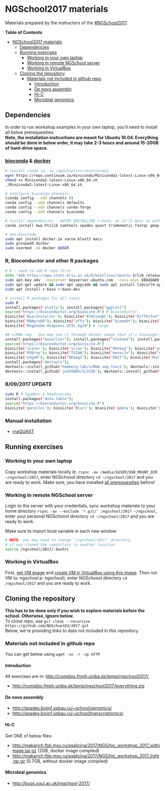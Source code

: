 # NGSchool2017 materials

Materials prepared by the instructors of the [#NGSchool2017](https://ngschool.eu/2017). 

**Table of Contents**  
   * [NGSchool2017 materials](#ngschool2017-materials)
      * [Dependencies](#dependencies)
      * [Running exercises](#running-exercises)
         * [Working in your own laptop](#working-in-your-own-laptop)
         * [Working in remote NGSchool server](#working-in-remote-ngschool-server)
         * [Working in VirtualBox](#working-in-virtualbox)
      * [Cloning the repository](#cloning-the-repository)
         * [Materials not included in github repo](#materials-not-included-in-github-repo)
            * [Introduction](#introduction)
            * [De novo assembly](#de-novo-assembly)    
            * [Hi-C](#hi-c)    
            * [Microbial genomics](#microbial-genomics)


## Dependencies
In order to run workshop examples in your own laptop, you'll need to install all below prerequesities.  
**Note, the installation instructions are meant for Ubuntu 16.04. 
Everything should be done in below order, it may take 2-3 hours and around 15-20GB of hard-drive space.**

### [bioconda](https://bioconda.github.io/) & [docker](https://docker.com)
```bash
# install conda ie. in /ngschool/src/miniconda2
wget https://repo.continuum.io/miniconda/Miniconda2-latest-Linux-x86_64.sh
chmod +x Miniconda2-latest-Linux-x86_64.sh
./Miniconda2-latest-Linux-x86_64.sh

# configure bioconda channels
(conda config --add channels r)
conda config --add channels defaults
conda config --add channels conda-forge
conda config --add channels bioconda

# install dependencies - AVOID INSTALLING r-base, as it'll mess up with native R installation
conda install bwa htslib samtools spades quast trimmomatic fastqc gmap blat blast qualimap star busco tophat bowtie2 gawk igv seqtk glimmer exonerate muscle fasttree mcl trimal augustus homer bedtools bbmap gffutils

# non-bioconda
sudo apt install docker.io varna blast2 macs
sudo groupadd docker
sudo usermod -aG docker $USER
```

### R, Bioconductor and other R packages
```bash
# R - need to add R repo first
echo "deb https://www.stats.bris.ac.uk/R/bin/linux/ubuntu $(lsb_release -c | xargs | cut -f2 -d' ')/" | sudo tee -a /etc/apt/sources.list
sudo apt-key adv --keyserver keyserver.ubuntu.com --recv-keys E084DAB9
sudo apt-get update && sudo apt upgrade && sudo apt install libcurl4-openssl-dev libxml2-dev libcairo2-dev libxt-dev libssl-dev
sudo apt install r-base r-base-dev

# install R packages for all users
sudo R
install.packages("plotly"); install.packages("ggplot2")
source("https://bioconductor.org/biocLite.R") # bioconductor
biocLite('BiocInstaller'); biocLite("ATACseqQC"); biocLite("Diffbifnd"); biocLite("affyPLM"); biocLite("arrayMvout"); biocLite("arrayQualityMetrics"); biocLite("gcrma"); biocLite("hgu133acdf"); biocLite("hgu133a.db"); biocLite("hgu133plus2.db"); biocLite("simpleaffy")
biocLite("RNAprobR"); biocLite("affy"); biocLite("biomaRt"); biocLite("geneplotter"); biocLite("gplots"); biocLite("limma"); biocLite("sva"); biocLite("Rsamtools"); biocLite("ChIPseeker"); 
biocLite("BSgenome.Hsapiens.UCSC.hg19") # large

## scRNA-seq - you may use it through docker image (but it's huuuuuge!)
install.packages("mvoutlier"); install.packages("statmod"); install.packages("pheatmap"); install.packages("ROCR")
source("https://bioconductor.org/biocLite.R")
biocLite('scater'); biocLite('scran'); biocLite("RUVSeq"); biocLite("pcaMethods"); biocLite("SC3")
biocLite("M3Drop"); biocLite("TSCAN"); biocLite("monocle"); biocLite("destiny");
biocLite("edgeR"); biocLite("DESeq2"); biocLite("MAST"); biocLite("MultiAssayExperiment"); biocLite("SummarizedExperiment")
install.packages("devtools");
devtools::install_github("hemberg-lab/scRNA.seq.funcs"); devtools::install_github("JustinaZ/pcaReduce"); devtools::install_github('satijalab/seurat')
devtools::install_github('jw156605/SLICER'); devtools::install_github("hms-dbmi/scde", build_vignettes = FALSE)
```

### 8/09/2017 UPDATE
```bash
sudo R # tgambin & kkedzierska
install.packages("data.table");
source("https://bioconductor.org/biocLite.R")
biocLite('parallel'); biocLite('RCurl'); biocLite('gdata'); biocLite('Hmisc'); biocLite('matrixStats'); biocLite('DNAcopy'); biocLite('GenomicRanges'); biocLite('Rsubread'); biocLite('WES.1KG.WUGSC'); biocLite('CODEX'); biocLite("ChIPseeker");
```

### Manual installation
  - [rnaQUAST](http://cab.spbu.ru/software/rnaquast/)

## Running exercises

### Working in your own laptop
Copy workshop materials locally ie. `rsync -av /media/$USER/USB_MOUNT_DIR ~/ngschool/2017`,
enter NGSchoool directory `cd ~/ngschool/2017` and you are ready to work.
Make sure, you have installed [all prerequesities](#dependencies) before! 

### Working in remote NGSchool server
Login to the server with your credentials,
sync workshop materials to your home directory `rsync -av --exclude '*.git/' /ngschool/2017 ~/ngschool`, 
enter your personal NGSchoool directory `cd ~/ngschool/2017` and you are ready to work.

Make sure to import local variable in each new window
```bash
# NOTE: you may need to change `/ngschool/2017` directory
# if you cloned the repository to another location
source /ngschool/2017/.bashrc
```

### Working in VirtualBox
First, [get VM image](http://zdglab.iimcb.gov.pl/cluster/ngschool/2017/VM/Ubuntu16.04.3.vdi)
and [create VM in VirtualBox using this image](http://linuxbsdos.com/2015/11/13/how-to-import-a-virtual-machine-image-into-virtualbox/). 
Then run VM (u: ngschool p: ngschool), enter NGSchoool directory `cd /ngschool/2017` and you are ready to work. 

## Cloning the repository
**This has to be done only if you wish to explore materials before the school. Otherwise, ignore below.**  
To clone repo, use `git clone --recursive https://github.com/NGSchoolEU/2017.git`  
Below, we're providing links to data not included in this repository. 

### Materials not included in github repo
You can get below using `wget -nc -r -np HTTP`

#### Introduction
All exercises are in: http://compbio.fmph.uniba.sk/temp/ngschool2017/
- http://compbio.fmph.uniba.sk/temp/ngschool2017/everything.zip

#### De novo assembly
- http://spades.bioinf.spbau.ru/~school/genomics/
- http://spades.bioinf.spbau.ru/~school/transcriptomics/

#### Hi-C
Get ONE of below files: 
- http://makarich.fbb.msu.ru/agalicina/2017/NGS/hic_workshop_2017_withimage.tar.gz (2GB, docker image compiled)
- http://makarich.fbb.msu.ru/agalicina/2017/NGS/hic_workshop_2017_light.tar.gz (0.7GB, without docker image compiled)

#### Microbial genomics
- http://bugs.sgul.ac.uk/ngschool-2017/

